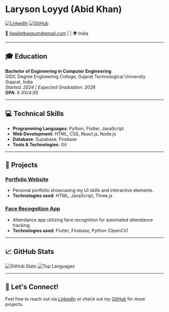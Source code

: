 # Laryson Loyyd (Abid Khan)

[![LinkedIn](https://img.shields.io/badge/LinkedIn-blue?style=flat-square&logo=linkedin)](https://linkedin.com/in/l-lawlietbagsum)
[![GitHub](https://img.shields.io/badge/GitHub-black?style=flat-square&logo=github)](https://github.com/LarytheLord)

📧 llawlietbagsum@email.com | | 🌍 India

---

## 🎓 Education

**Bachelor of Engineering in Computer Engineering**  
GIDC Degree Engineering College, Gujarat Technological University  
Gujarat, India  
*Started: 2024 | Expected Graduation: 2028*  
**GPA**: X.XX/4.00

---

## 💻 Technical Skills

- **Programming Languages**: Python, Flutter, JavaScript
- **Web Development**: HTML, CSS, React.js, Node.js
- **Database**: Supabase, Firebase
- **Tools & Technologies**: Git

---

## 🚀 Projects

### [Portfolio Website](https://github.com/LarytheLord/Portfolio)
- Personal portfolio showcasing my UI skills and interactive elements.
- **Technologies used**: HTML, JavaScript, Three.js

### [Face Recognition App](https://github.com/ayushrai1235/Face-Attendence)
- Attendance app utilizing face recognition for automated attendance tracking.
- **Technologies used**: Flutter, Firebase, Python (OpenCV)

---

## 📈 GitHub Stats

![GitHub Stats](https://github-readme-stats.vercel.app/api?username=LarytheLord&show_icons=true&theme=radical)
![Top Languages](https://github-readme-stats.vercel.app/api/top-langs/?username=LarytheLord&layout=compact&theme=radical)

---

## 🔗 Let's Connect!

Feel free to reach out via [LinkedIn](https://linkedin.com/in/l-lawlietbagsum) or check out my [GitHub](https://github.com/LarytheLord) for more projects.

<!---
LarytheLord/LarytheLord is a ✨ special ✨ repository because its `README.md` (this file) appears on your GitHub profile.
You can click the Preview link to take a look at your changes.
--->
